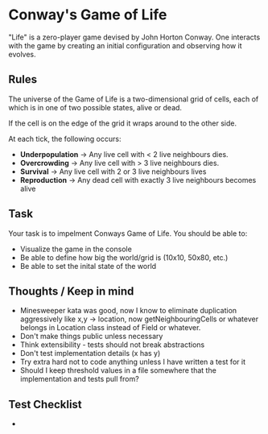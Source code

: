 # Conway's Game of Life

"Life" is a zero-player game devised by John Horton Conway. One interacts with the game by creating an initial configuration and observing how it evolves.

## Rules

The universe of the Game of Life is a two-dimensional grid of cells, each of which is in one of two possible states, alive or dead.

If the cell is on the edge of the grid it wraps around to the other side.

At each tick, the following occurs:
* **Underpopulation** &rarr; Any live cell with < 2 live neighbours dies.
* **Overcrowding** &rarr; Any live cell with > 3 live neighbours dies.
* **Survival** &rarr; Any live cell with 2 or 3 live neighbours lives
* **Reproduction** &rarr; Any dead cell with exactly 3 live neighbours becomes alive

## Task

Your task is to impelment Conways Game of Life. You should be able to:
* Visualize the game in the console
* Be able to define how big the world/grid is (10x10, 50x80, etc.)
* Be able to set the inital state of the world

## Thoughts / Keep in mind
* Minesweeper kata was good, now I know to eliminate duplication aggressively like x,y -> location, now getNeighbouringCells or whatever belongs in Location class instead of Field or whatever.
* Don't make things public unless necessary
* Think extensibility - tests should not break abstractions
* Don't test implementation details (x has y)
* Try extra hard not to code anything unless I have written a test for it
* Should I keep threshold values in a file somewhere that the implementation and tests pull from?


## Test Checklist
* 